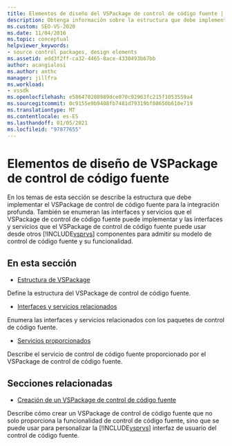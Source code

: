 ```yaml
---
title: Elementos de diseño del VSPackage de control de código fuente | Microsoft Docs
description: Obtenga información sobre la estructura que debe implementar el VSPackage de control de código fuente y las interfaces y servicios que el VSPackage de control de código fuente puede implementar.
ms.custom: SEO-VS-2020
ms.date: 11/04/2016
ms.topic: conceptual
helpviewer_keywords:
- source control packages, design elements
ms.assetid: edd3f2ff-ca32-4465-8ace-4330493b67bb
author: acangialosi
ms.author: anthc
manager: jillfra
ms.workload:
- vssdk
ms.openlocfilehash: e586470208989dce070c92963fc215f1053559a4
ms.sourcegitcommit: 0c9155e9b9408fb7481d79319bf08650b610e719
ms.translationtype: MT
ms.contentlocale: es-ES
ms.lasthandoff: 01/05/2021
ms.locfileid: "97877655"
---
```

# <a name="source-control-vspackage-design-elements"></a>Elementos de diseño de VSPackage de control de código fuente
En los temas de esta sección se describe la estructura que debe implementar el VSPackage de control de código fuente para la integración profunda. También se enumeran las interfaces y servicios que el VSPackage de control de código fuente puede implementar y las interfaces y servicios que el VSPackage de control de código fuente puede usar desde otros [!INCLUDE[vsprvs](../../code-quality/includes/vsprvs_md.md)] componentes para admitir su modelo de control de código fuente y su funcionalidad.

## <a name="in-this-section"></a>En esta sección
- [Estructura de VSPackage](../../extensibility/internals/vspackage-structure-source-control-vspackage.md)

 Define la estructura del VSPackage de control de código fuente.

- [Interfaces y servicios relacionados](../../extensibility/internals/related-services-and-interfaces-source-control-vspackage.md)

 Enumera las interfaces y servicios relacionados con los paquetes de control de código fuente.

- [Servicios proporcionados](../../extensibility/internals/services-provided-source-control-vspackage.md)

 Describe el servicio de control de código fuente proporcionado por el VSPackage de control de código fuente.

## <a name="related-sections"></a>Secciones relacionadas
- [Creación de un VSPackage de control de código fuente](../../extensibility/internals/creating-a-source-control-vspackage.md)

 Describe cómo crear un VSPackage de control de código fuente que no solo proporciona la funcionalidad de control de código fuente, sino que se puede usar para personalizar la [!INCLUDE[vsprvs](../../code-quality/includes/vsprvs_md.md)] interfaz de usuario del control de código fuente.
